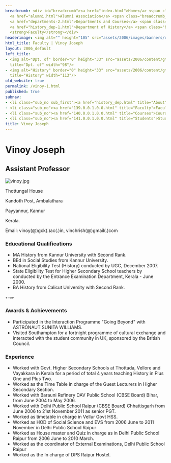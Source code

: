 ```yaml
---
breadcrumb: <div id="breadcrumb"><a href="index.html">Home</a> <span class="breadcrumb_spacer">&gt;</span>
  <a href="alumni.html">Alumni Association</a> <span class="breadcrumb_spacer">&gt;</span>
  <a href="departments-2.html">Departments and Courses</a> <span class="breadcrumb_spacer">&gt;</span>
  <a href="history_dep-1.html">Department of History</a> <span class="breadcrumb_spacer">&gt;</span>
  <strong>Faculty</strong></div>
headerimage: <img alt="" height="105" src="assets/2006/images/banners/departments.jpg" width="472"/>
html_title: Faculty | Vinoy Joseph
layout: 2006_default
left_title:
- <img alt="Dpt. of" border="0" height="33" src="assets/2006/content/gt/fcb6421c7c62628408190d4ca84029e5.png"
  title="Dpt. of" width="98"/>
- <img alt="History" border="0" height="33" src="assets/2006/content/gt/f9ed793f83b1f07e74fdb29b49eeb7e8.png"
  title="History" width="113"/>
old_website: true
permalink: /vinoy-1.html
published: true
subnav:
- <li class="sub_no sub_first"><a href="history_dep.html" title="About">About</a></li>
- <li class="sub_no"><a href="139.0.0.1.0.0.html" title="Faculty">Faculty</a></li>
- <li class="sub_no"><a href="140.0.0.1.0.0.html" title="Courses">Courses</a></li>
- <li class="sub_no"><a href="141.0.0.1.0.0.html" title="Students">Students</a></li>
title: Vinoy Joseph
---
```


# Vinoy Joseph

## Assistant Professor

![vinoy.jpg](assets/2006/content/assets/2006/images/890c9060718c2fa3a3289f10b2ee3b40.jpg)

Thottungal House

Kandoth Post, Ambalathara

Payyannur, Kannur

Kerala.

Email: vinoy(@)gck(.)ac(.)in, vinchrish(@)gmail(.)com

### Educational Qualifications

  * MA History from Kannur University with Second Rank.
  * BEd in Social Studies from Kannur University.
  * National Eligibility Test (History) conducted by UGC, December 2007.
  * State Eligibility Test for Higher Secondary School teachers by conducted by the Entrance Examination Department, Kerala - June 2000.
  * BA History from Calicut University with Second Rank.

![](assets/2006/img/article/top_link_0.gif)

### Awards & Achievements

  * Participated in the Interaction Programme "Going Beyond" with ASTRONAUT SUNITA WILLIAMS.
  * Visited Southampton for a fortnight programme of cultural exchange and interacted with the student community in UK, sponsored by the British Council.

### Experience

  * Worked with Govt. Higher Secondary Schools at Thottada, Vellore and Vayakkara in Kerala for a period of total 4 years teaching History in Plus One and Plus Two.
  * Worked as the Time Table in charge of the Guest Lecturers in Higher Secondary Section.
  * Worked with Barauni Refinery DAV Public School (CBSE Board) Bihar, from June 2004 to May 2006.
  * Worked with Delhi Public School Raipur (CBSE Board) Chhattisgarh from June 2006 to 21st November 2011 as senior PGT.
  * Worked as timetable in charge in Vellur Govt HSS.
  * Worked as HOD of Social Science and EVS from 2006 June to 2011 November in Delhi Public School Raipur
  * Worked as House master and Quiz in charge as in Delhi Public School Raipur from 2006 June to 2010 March.
  * Worked as the coordinator of External Examinations, Delhi Public School Raipur
  * Worked as the In charge of DPS Raipur Hostel.